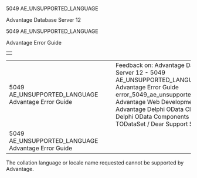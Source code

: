 5049 AE\_UNSUPPORTED\_LANGUAGE




Advantage Database Server 12  

5049 AE\_UNSUPPORTED\_LANGUAGE

Advantage Error Guide

|  |
| --- |
|  |

|  |  |  |  |  |
| --- | --- | --- | --- | --- |
| 5049 AE\_UNSUPPORTED\_LANGUAGE  Advantage Error Guide |  |  | Feedback on: Advantage Database Server 12 - 5049 AE\_UNSUPPORTED\_LANGUAGE Advantage Error Guide error\_5049\_ae\_unsupported\_language Advantage Web Development > Advantage Delphi OData Client > Delphi OData Components > TODataSet / Dear Support Staff, |  |
| 5049 AE\_UNSUPPORTED\_LANGUAGE  Advantage Error Guide |  |  |  |  |

The collation language or locale name requested cannot be supported by Advantage.